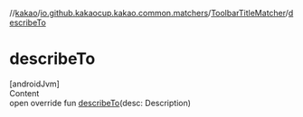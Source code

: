 //[kakao](../../../index.md)/[io.github.kakaocup.kakao.common.matchers](../index.md)/[ToolbarTitleMatcher](index.md)/[describeTo](describe-to.md)



# describeTo  
[androidJvm]  
Content  
open override fun [describeTo](describe-to.md)(desc: Description)  



